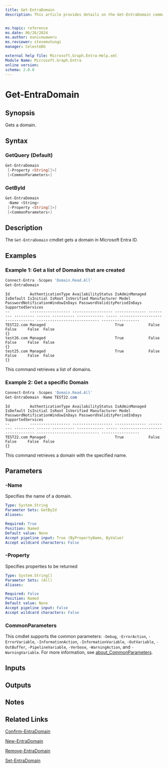 ```yaml
---
title: Get-EntraDomain
description: This article provides details on the Get-EntraDomain command.


ms.topic: reference
ms.date: 06/26/2024
ms.author: eunicewaweru
ms.reviewer: stevemutungi
manager: CelesteDG

external help file: Microsoft.Graph.Entra-Help.xml
Module Name: Microsoft.Graph.Entra
online version:
schema: 2.0.0
---
```


# Get-EntraDomain

## Synopsis

Gets a domain.

## Syntax

### GetQuery (Default)

```powershell
Get-EntraDomain
 [-Property <String[]>]
 [<CommonParameters>]
```

### GetById

```powershell
Get-EntraDomain
 -Name <String>
 [-Property <String[]>]
 [<CommonParameters>]
```

## Description

The `Get-EntraDomain` cmdlet gets a domain in Microsoft Entra ID.

## Examples

### Example 1: Get a list of Domains that are created

```powershell
Connect-Entra -Scopes 'Domain.Read.All'
Get-EntraDomain
```

```Output
Id         AuthenticationType AvailabilityStatus IsAdminManaged IsDefault IsInitial IsRoot IsVerified Manufacturer Model PasswordNotificationWindowInDays PasswordValidityPeriodInDays SupportedServices
--         ------------------ ------------------ -------------- --------- --------- ------ ---------- ------------ ----- -------------------------------- ---------------------------- -----------------
TEST22.com Managed                               True           False     False     False  False                                                                                       {}
test26.com Managed                               True           False     False     False  False                                                                                       {}
test25.com Managed                               True           False     False     False  False                                                                                       {}
```

This command retrieves a list of domains.

### Example 2: Get a specific Domain

```powershell
Connect-Entra -Scopes 'Domain.Read.All'
Get-EntraDomain -Name TEST22.com
```

```Output
Id         AuthenticationType AvailabilityStatus IsAdminManaged IsDefault IsInitial IsRoot IsVerified Manufacturer Model PasswordNotificationWindowInDays PasswordValidityPeriodInDays SupportedServices
--         ------------------ ------------------ -------------- --------- --------- ------ ---------- ------------ ----- -------------------------------- ---------------------------- -----------------
TEST22.com Managed                               True           False     False     False  False                                                                                       {}
```

This command retrieves a domain with the specified name.

## Parameters

### -Name

Specifies the name of a domain.

```yaml
Type: System.String
Parameter Sets: GetById
Aliases:

Required: True
Position: Named
Default value: None
Accept pipeline input: True (ByPropertyName, ByValue)
Accept wildcard characters: False
```

### -Property

Specifies properties to be returned

```yaml
Type: System.String[]
Parameter Sets: (All)
Aliases:

Required: False
Position: Named
Default value: None
Accept pipeline input: False
Accept wildcard characters: False
```

### CommonParameters

This cmdlet supports the common parameters: `-Debug`, `-ErrorAction`, `-ErrorVariable`, `-InformationAction`, `-InformationVariable`, `-OutVariable`, `-OutBuffer`, `-PipelineVariable`, `-Verbose`, `-WarningAction`, and `-WarningVariable`. For more information, see [about_CommonParameters](https://go.microsoft.com/fwlink/?LinkID=113216).

## Inputs

## Outputs

## Notes

## Related Links

[Confirm-EntraDomain](Confirm-EntraDomain.md)

[New-EntraDomain](New-EntraDomain.md)

[Remove-EntraDomain](Remove-EntraDomain.md)

[Set-EntraDomain](Set-EntraDomain.md)
